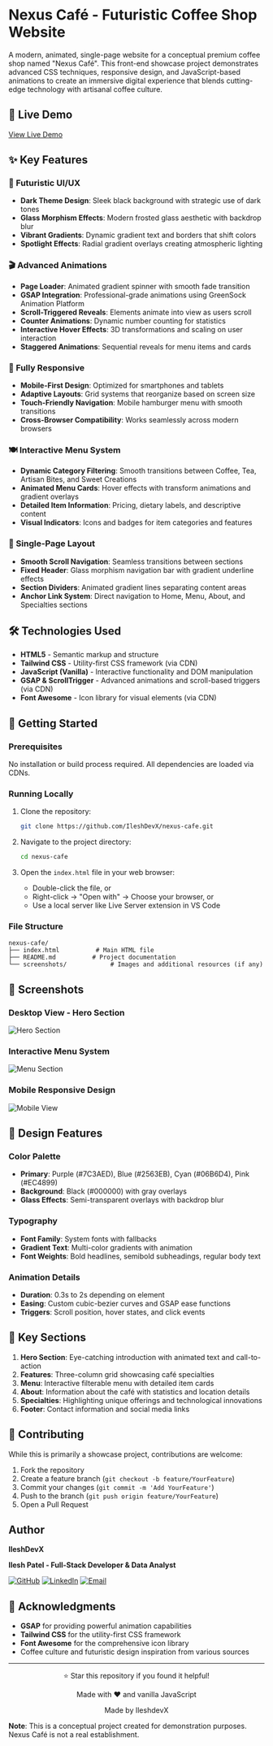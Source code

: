 # Nexus Café - Futuristic Coffee Shop Website

A modern, animated, single-page website for a conceptual premium coffee shop named "Nexus Café". This front-end showcase project demonstrates advanced CSS techniques, responsive design, and JavaScript-based animations to create an immersive digital experience that blends cutting-edge technology with artisanal coffee culture.

## 🚀 Live Demo

[View Live Demo](https://your-demo-link-here.com) <!-- Replace with your actual demo link -->

## ✨ Key Features

### 🎨 Futuristic UI/UX
- **Dark Theme Design**: Sleek black background with strategic use of dark tones
- **Glass Morphism Effects**: Modern frosted glass aesthetic with backdrop blur
- **Vibrant Gradients**: Dynamic gradient text and borders that shift colors
- **Spotlight Effects**: Radial gradient overlays creating atmospheric lighting

### 🎬 Advanced Animations
- **Page Loader**: Animated gradient spinner with smooth fade transition
- **GSAP Integration**: Professional-grade animations using GreenSock Animation Platform
- **Scroll-Triggered Reveals**: Elements animate into view as users scroll
- **Counter Animations**: Dynamic number counting for statistics
- **Interactive Hover Effects**: 3D transformations and scaling on user interaction
- **Staggered Animations**: Sequential reveals for menu items and cards

### 📱 Fully Responsive
- **Mobile-First Design**: Optimized for smartphones and tablets
- **Adaptive Layouts**: Grid systems that reorganize based on screen size
- **Touch-Friendly Navigation**: Mobile hamburger menu with smooth transitions
- **Cross-Browser Compatibility**: Works seamlessly across modern browsers

### 🍽️ Interactive Menu System
- **Dynamic Category Filtering**: Smooth transitions between Coffee, Tea, Artisan Bites, and Sweet Creations
- **Animated Menu Cards**: Hover effects with transform animations and gradient overlays
- **Detailed Item Information**: Pricing, dietary labels, and descriptive content
- **Visual Indicators**: Icons and badges for item categories and features

### 🎯 Single-Page Layout
- **Smooth Scroll Navigation**: Seamless transitions between sections
- **Fixed Header**: Glass morphism navigation bar with gradient underline effects
- **Section Dividers**: Animated gradient lines separating content areas
- **Anchor Link System**: Direct navigation to Home, Menu, About, and Specialties sections

## 🛠️ Technologies Used

- **HTML5** - Semantic markup and structure
- **Tailwind CSS** - Utility-first CSS framework (via CDN)
- **JavaScript (Vanilla)** - Interactive functionality and DOM manipulation
- **GSAP & ScrollTrigger** - Advanced animations and scroll-based triggers (via CDN)
- **Font Awesome** - Icon library for visual elements (via CDN)

## 🚀 Getting Started

### Prerequisites
No installation or build process required. All dependencies are loaded via CDNs.

### Running Locally
1. Clone the repository:
   ```bash
   git clone https://github.com/IleshDevX/nexus-cafe.git
   ```

2. Navigate to the project directory:
   ```bash
   cd nexus-cafe
   ```

3. Open the `index.html` file in your web browser:
   - Double-click the file, or
   - Right-click → "Open with" → Choose your browser, or
   - Use a local server like Live Server extension in VS Code

### File Structure
```
nexus-cafe/
├── index.html          # Main HTML file
├── README.md          # Project documentation
└── screenshots/            # Images and additional resources (if any)
```

## 📸 Screenshots

### Desktop View - Hero Section
![Hero Section](screenshots/hero-desktop-01.png) <!-- Add your screenshot -->

### Interactive Menu System
![Menu Section](screenshots/menu-desktop-02.png) <!-- Add your screenshot -->

### Mobile Responsive Design
![Mobile View](screenshots/mobile-view-03.png) <!-- Add your screenshot -->

## 🎨 Design Features

### Color Palette
- **Primary**: Purple (#7C3AED), Blue (#2563EB), Cyan (#06B6D4), Pink (#EC4899)
- **Background**: Black (#000000) with gray overlays
- **Glass Effects**: Semi-transparent overlays with backdrop blur

### Typography
- **Font Family**: System fonts with fallbacks
- **Gradient Text**: Multi-color gradients with animation
- **Font Weights**: Bold headlines, semibold subheadings, regular body text

### Animation Details
- **Duration**: 0.3s to 2s depending on element
- **Easing**: Custom cubic-bezier curves and GSAP ease functions
- **Triggers**: Scroll position, hover states, and click events

## 🌟 Key Sections

1. **Hero Section**: Eye-catching introduction with animated text and call-to-action
2. **Features**: Three-column grid showcasing café specialties
3. **Menu**: Interactive filterable menu with detailed item cards
4. **About**: Information about the café with statistics and location details
5. **Specialties**: Highlighting unique offerings and technological innovations
6. **Footer**: Contact information and social media links

## 🤝 Contributing

While this is primarily a showcase project, contributions are welcome:

1. Fork the repository
2. Create a feature branch (`git checkout -b feature/YourFeature`)
3. Commit your changes (`git commit -m 'Add YourFeature'`)
4. Push to the branch (`git push origin feature/YourFeature`)
5. Open a Pull Request

## Author

  **IleshDevX**
</div>

**Ilesh Patel - Full-Stack Developer & Data Analyst**

[![GitHub](https://img.shields.io/badge/GitHub-100000?style=for-the-badge&logo=github&logoColor=white)](https://github.com/IleshDevX)
[![LinkedIn](https://img.shields.io/badge/LinkedIn-0077B5?style=for-the-badge&logo=linkedin&logoColor=white)](https://www.linkedin.com/in/ilesh-patel-968942270/)
[![Email](https://img.shields.io/badge/Email-D14836?style=for-the-badge&logo=gmail&logoColor=white)](mailto:ileshpatel666@gmail.com)

## 🙏 Acknowledgments

- **GSAP** for providing powerful animation capabilities
- **Tailwind CSS** for the utility-first CSS framework
- **Font Awesome** for the comprehensive icon library
- Coffee culture and futuristic design inspiration from various sources

---

<div align="center">
  <p>⭐ Star this repository if you found it helpful!</p>
  <p>Made with ❤️ and vanilla JavaScript</p>
  <p>Made by IleshdevX </p>
</div>

**Note**: This is a conceptual project created for demonstration purposes. Nexus Café is not a real establishment.


